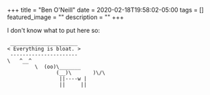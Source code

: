 +++
title =  "Ben O'Neill"
date = 2020-02-18T19:58:02-05:00
tags = []
featured_image = ""
description = ""
+++

I don't know what to put here so:

```
 ______________________ 
< Everything is bloat. >
 ---------------------- 
\   ^__^
         \  (oo)\_______
                (__)\       )\/\
                 ||----w |
                 ||     ||
```
